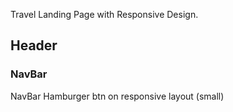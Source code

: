 Travel Landing Page with Responsive Design.

## Header

### NavBar

NavBar Hamburger btn on responsive layout (small)


